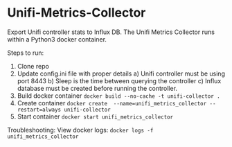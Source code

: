 # Unifi-Metrics-Collector

Export Unifi controller stats to Influx DB.
The Unifi Metrics Collector runs within a Python3 docker container.

Steps to run:
1. Clone repo
2. Update config.ini file with proper details
    a) Unifi controller must be using port 8443
    b) Sleep is the time between querying the controller
    c) Influx database must be created before running the controller.
3. Build docker container
   `docker build --no-cache -t unifi-collector . `
4. Create container
   `docker create  --name=unifi_metrics_collector --restart=always unifi-collector`
5. Start container
   `docker start unifi_metrics_collector`


Troubleshooting:
View docker logs:
`docker logs -f unifi_metrics_collector`
